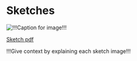 # Sketches

![!!!Caption for image!!!](!!!filename.png!!!)

[Sketch pdf](sketch-ux.pdf)

!!!Give context by explaining each sketch image!!!
